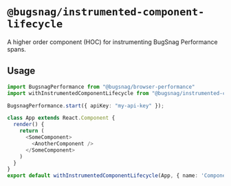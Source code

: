 # `@bugsnag/instrumented-component-lifecycle`

A higher order component (HOC) for instrumenting BugSnag Performance spans.

## Usage

```typescript
import BugsnagPerformance from "@bugsnag/browser-performance"
import withInstrumentedComponentLifecycle from "@bugsnag/instrumented-component-lifecycle"

BugsnagPerformance.start({ apiKey: "my-api-key" });

class App extends React.Component {
  render() {
    return (
      <SomeComponent>
        <AnotherComponent />
      </SomeComponent>
    )
  }
}
export default withInstrumentedComponentLifecycle(App, { name: 'ComponentName' })
```
